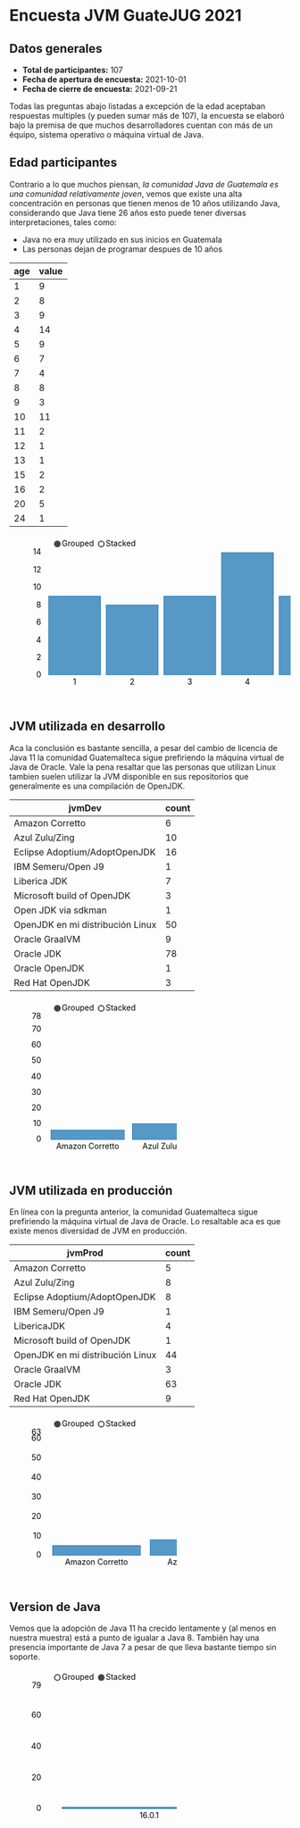 # Encuesta JVM GuateJUG 2021

<script src="https://d3js.org/d3.v7.min.js"></script>
<script src="https://cdnjs.cloudflare.com/ajax/libs/nvd3/1.8.6/nv.d3.min.js" integrity="sha512-ldXL88WIgBA+vAsJu2PepKp3VUvwuyqmXKEbcf8rKeAI56K8GZMb2jfKSm1a36m5AfUzyDp3TIY0iVKY8ciqSg==" crossorigin="anonymous" referrerpolicy="no-referrer"></script>
<link rel="stylesheet" href="https://cdnjs.cloudflare.com/ajax/libs/nvd3/1.8.6/nv.d3.css" integrity="sha512-sE0lXJVucHTljwWwIjHMf0dUV5EQ+S3FjCsTqWRhXieDW5oJ1ng0bGjLGer6xYF3yRISIptJ5ds64xFG9KSLJg==" crossorigin="anonymous" referrerpolicy="no-referrer" />
<link href="https://cdn.jsdelivr.net/npm/bootstrap@5.1.1/dist/css/bootstrap.min.css" rel="stylesheet" integrity="sha384-F3w7mX95PdgyTmZZMECAngseQB83DfGTowi0iMjiWaeVhAn4FJkqJByhZMI3AhiU" crossorigin="anonymous">
<link href="./mystyle.css" rel="stylesheet">
<script src="https://cdn.jsdelivr.net/npm/bootstrap@5.1.1/dist/js/bootstrap.bundle.min.js" integrity="sha384-/bQdsTh/da6pkI1MST/rWKFNjaCP5gBSY4sEBT38Q/9RBh9AH40zEOg7Hlq2THRZ" crossorigin="anonymous"></script>

## Datos generales

* **Total de participantes:** 107
* **Fecha de apertura de encuesta:** 2021-10-01
* **Fecha de cierre de encuesta:** 2021-09-21

Todas las preguntas abajo listadas a excepción de la edad aceptaban respuestas multiples (y pueden sumar más de 107), la encuesta se elaboró bajo la premisa de que muchos desarrolladores cuentan con más de un équipo, sistema operativo o máquina virtual de Java.

## Edad participantes

Contrario a lo que muchos piensan, *la comunidad Java de Guatemala es una comunidad relativamente joven*, vemos que existe una alta concentración en personas que tienen menos de 10 años utilizando Java, considerando que Java tiene 26 años esto puede tener diversas interpretaciones, tales como:

* Java no era muy utilizado en sus inicios en Guatemala
* Las personas dejan de programar despues de 10 años

|age|value|
|---|---|
|1|9|
|2|8|
|3|9|
|4|14|
|5|9|
|6|7|
|7|4|
|8|8|
|9|3|
|10|11|
|11|2|
|12|1|
|13|1|
|15|2|
|16|2|
|20|5|
|24|1|

<div class="container myhgroup">
  <div class="row">
    <div class="col">
        <svg height="300" width="100%" class="nvd3-svg"><g class="nvd3 nv-wrap nv-multiBarWithLegend" transform="translate(60,30)"><g><g class="nv-x nv-axis nvd3-svg" transform="translate(0,220)"><g class="nvd3 nv-wrap nv-axis"><g><g class="tick" style="opacity: 1;" transform="translate(56.801170349121094,0)"><line y2="-220" style="opacity: 1;" x2="0"></line><text dy=".71em" style="text-anchor: middle; opacity: 1;" y="7" transform="translate(0,0)" x="0">1</text></g><g class="tick" style="opacity: 1;" transform="translate(160.07601928710938,0)"><line y2="-220" style="opacity: 1;" x2="0"></line><text dy=".71em" style="text-anchor: middle; opacity: 1;" y="7" transform="translate(0,0)" x="0">2</text></g><g class="tick" style="opacity: 1;" transform="translate(263.35089111328125,0)"><line y2="-220" style="opacity: 1;" x2="0"></line><text dy=".71em" style="text-anchor: middle; opacity: 1;" y="7" transform="translate(0,0)" x="0">3</text></g><g class="tick" style="opacity: 1;" transform="translate(366.625732421875,0)"><line y2="-220" style="opacity: 1;" x2="0"></line><text dy=".71em" style="text-anchor: middle; opacity: 1;" y="7" transform="translate(0,0)" x="0">4</text></g><g class="tick" style="opacity: 1;" transform="translate(469.90057373046875,0)"><line y2="-220" style="opacity: 1;" x2="0"></line><text dy=".71em" style="text-anchor: middle; opacity: 1;" y="7" transform="translate(0,0)" x="0">5</text></g><g class="tick" style="opacity: 1;" transform="translate(573.1754150390625,0)"><line y2="-220" style="opacity: 1;" x2="0"></line><text dy=".71em" style="text-anchor: middle; opacity: 1;" y="7" transform="translate(0,0)" x="0">6</text></g><g class="tick" style="opacity: 1;" transform="translate(676.4503173828125,0)"><line y2="-220" style="opacity: 1;" x2="0"></line><text dy=".71em" style="text-anchor: middle; opacity: 1;" y="7" transform="translate(0,0)" x="0">7</text></g><g class="tick" style="opacity: 1;" transform="translate(779.7251586914062,0)"><line y2="-220" style="opacity: 1;" x2="0"></line><text dy=".71em" style="text-anchor: middle; opacity: 1;" y="7" transform="translate(0,0)" x="0">8</text></g><g class="tick" style="opacity: 1;" transform="translate(883,0)"><line y2="-220" style="opacity: 1;" x2="0"></line><text dy=".71em" style="text-anchor: middle; opacity: 1;" y="7" transform="translate(0,0)" x="0">9</text></g><g class="tick" style="opacity: 1;" transform="translate(986.2748413085938,0)"><line y2="-220" style="opacity: 1;" x2="0"></line><text dy=".71em" style="text-anchor: middle; opacity: 1;" y="7" transform="translate(0,0)" x="0">10</text></g><g class="tick" style="opacity: 1;" transform="translate(1089.5496826171875,0)"><line y2="-220" style="opacity: 1;" x2="0"></line><text dy=".71em" style="text-anchor: middle; opacity: 1;" y="7" transform="translate(0,0)" x="0">11</text></g><g class="tick" style="opacity: 1;" transform="translate(1192.8245849609375,0)"><line y2="-220" style="opacity: 1;" x2="0"></line><text dy=".71em" style="text-anchor: middle; opacity: 1;" y="7" transform="translate(0,0)" x="0">12</text></g><g class="tick" style="opacity: 1;" transform="translate(1296.099365234375,0)"><line y2="-220" style="opacity: 1;" x2="0"></line><text dy=".71em" style="text-anchor: middle; opacity: 1;" y="7" transform="translate(0,0)" x="0">13</text></g><g class="tick" style="opacity: 1;" transform="translate(1399.374267578125,0)"><line y2="-220" style="opacity: 1;" x2="0"></line><text dy=".71em" style="text-anchor: middle; opacity: 1;" y="7" transform="translate(0,0)" x="0">15</text></g><g class="tick" style="opacity: 1;" transform="translate(1502.649169921875,0)"><line y2="-220" style="opacity: 1;" x2="0"></line><text dy=".71em" style="text-anchor: middle; opacity: 1;" y="7" transform="translate(0,0)" x="0">16</text></g><g class="tick" style="opacity: 1;" transform="translate(1605.9239501953125,0)"><line y2="-220" style="opacity: 1;" x2="0"></line><text dy=".71em" style="text-anchor: middle; opacity: 1;" y="7" transform="translate(0,0)" x="0">20</text></g><g class="tick" style="opacity: 1;" transform="translate(1709.1988525390625,0)"><line y2="-220" style="opacity: 1;" x2="0"></line><text dy=".71em" style="text-anchor: middle; opacity: 1;" y="7" transform="translate(0,0)" x="0">24</text></g><path class="domain" d="M0,0V0H1766V0"></path><text class="nv-axislabel" text-anchor="middle" y="36" x="883.0000000000001" style="opacity: 1;"></text></g></g></g><g class="nv-y nv-axis nvd3-svg"><g class="nvd3 nv-wrap nv-axis"><g><g class="tick zero" style="opacity: 1;" transform="translate(0,220)"><line x2="1766" y2="0"></line><text dy=".32em" style="text-anchor: end;" x="-3" opacity="0" y="0">0</text></g><g class="tick" style="opacity: 1;" transform="translate(0,188.57142639160156)"><line x2="1766" y2="0"></line><text dy=".32em" style="text-anchor: end;" x="-3" opacity="1" y="0">2</text></g><g class="tick" style="opacity: 1;" transform="translate(0,157.14285278320312)"><line x2="1766" y2="0"></line><text dy=".32em" style="text-anchor: end;" x="-3" opacity="1" y="0">4</text></g><g class="tick" style="opacity: 1;" transform="translate(0,125.71428680419922)"><line x2="1766" y2="0"></line><text dy=".32em" style="text-anchor: end;" x="-3" opacity="1" y="0">6</text></g><g class="tick" style="opacity: 1;" transform="translate(0,94.28571319580078)"><line x2="1766" y2="0"></line><text dy=".32em" style="text-anchor: end;" x="-3" opacity="1" y="0">8</text></g><g class="tick" style="opacity: 1;" transform="translate(0,62.85714340209961)"><line x2="1766" y2="0"></line><text dy=".32em" style="text-anchor: end;" x="-3" opacity="1" y="0">10</text></g><g class="tick" style="opacity: 1;" transform="translate(0,31.428571701049805)"><line x2="1766" y2="0"></line><text dy=".32em" style="text-anchor: end;" x="-3" opacity="1" y="0">12</text></g><g class="tick" style="opacity: 1;" transform="translate(0,0)" opacity="0"><line x2="1766" y2="0"></line><text dy=".32em" style="text-anchor: end;" x="-3" opacity="0" y="0">14</text></g><path class="domain" d="M0,0H0V220H0"></path><text class="nv-axislabel" style="text-anchor: middle;" transform="rotate(-90)" y="-100" x="-110"></text></g><g class="nv-axisMaxMin nv-axisMaxMin-y nv-axisMin-y" transform="translate(0,220)"><text style="opacity: 1;" dy=".32em" y="0" x="-3" text-anchor="end">0</text></g><g class="nv-axisMaxMin nv-axisMaxMin-y nv-axisMax-y" transform="translate(0,0)"><text style="opacity: 1;" dy=".32em" y="0" x="-3" text-anchor="end">14</text></g></g></g><g class="nv-barsWrap nvd3-svg"><g class="nvd3 nv-wrap nv-multibar" transform="translate(0,0)"><defs><clipPath id="nv-edge-clip-9226"><rect width="1766" height="220"></rect></clipPath></defs><g clip-path="url(#nv-edge-clip-9226)"><g class="nv-groups"><g style="stroke-opacity: 1; fill-opacity: 0.75; fill: rgb(31, 119, 180); stroke: rgb(31, 119, 180);" class="nv-group nv-series-0"><rect class="nv-bar positive" x="0" y="78.57142857142856" height="141.42857142857144" width="92.94736842105264" transform="translate(10.327485380116961,0)" style="fill: rgb(31, 119, 180); stroke: rgb(31, 119, 180);"></rect><rect class="nv-bar positive" x="0" y="94.28571428571429" height="125.71428571428571" width="92.94736842105264" transform="translate(113.60233918128657,0)" style="fill: rgb(31, 119, 180); stroke: rgb(31, 119, 180);"></rect><rect class="nv-bar positive" x="0" y="78.57142857142856" height="141.42857142857144" width="92.94736842105264" transform="translate(216.87719298245617,0)" style="fill: rgb(31, 119, 180); stroke: rgb(31, 119, 180);"></rect><rect class="nv-bar positive" x="0" y="0" height="220" width="92.94736842105264" transform="translate(320.1520467836258,0)" style="fill: rgb(31, 119, 180); stroke: rgb(31, 119, 180);"></rect><rect class="nv-bar positive" x="0" y="78.57142857142856" height="141.42857142857144" width="92.94736842105264" transform="translate(423.42690058479536,0)" style="fill: rgb(31, 119, 180); stroke: rgb(31, 119, 180);"></rect><rect class="nv-bar positive" x="0" y="110" height="110" width="92.94736842105264" transform="translate(526.7017543859649,0)" style="fill: rgb(31, 119, 180); stroke: rgb(31, 119, 180);"></rect><rect class="nv-bar positive" x="0" y="157.14285714285714" height="62.85714285714286" width="92.94736842105264" transform="translate(629.9766081871346,0)" style="fill: rgb(31, 119, 180); stroke: rgb(31, 119, 180);"></rect><rect class="nv-bar positive" x="0" y="94.28571428571429" height="125.71428571428571" width="92.94736842105264" transform="translate(733.2514619883042,0)" style="fill: rgb(31, 119, 180); stroke: rgb(31, 119, 180);"></rect><rect class="nv-bar positive" x="0" y="172.85714285714286" height="47.14285714285714" width="92.94736842105264" transform="translate(836.5263157894738,0)" style="fill: rgb(31, 119, 180); stroke: rgb(31, 119, 180);"></rect><rect class="nv-bar positive" x="0" y="47.142857142857146" height="172.85714285714286" width="92.94736842105264" transform="translate(939.8011695906433,0)" style="fill: rgb(31, 119, 180); stroke: rgb(31, 119, 180);"></rect><rect class="nv-bar positive" x="0" y="188.57142857142858" height="31.428571428571416" width="92.94736842105264" transform="translate(1043.076023391813,0)" style="fill: rgb(31, 119, 180); stroke: rgb(31, 119, 180);"></rect><rect class="nv-bar positive" x="0" y="204.2857142857143" height="15.714285714285694" width="92.94736842105264" transform="translate(1146.3508771929826,0)" style="fill: rgb(31, 119, 180); stroke: rgb(31, 119, 180);"></rect><rect class="nv-bar positive" x="0" y="204.2857142857143" height="15.714285714285694" width="92.94736842105264" transform="translate(1249.6257309941523,0)" style="fill: rgb(31, 119, 180); stroke: rgb(31, 119, 180);"></rect><rect class="nv-bar positive" x="0" y="188.57142857142858" height="31.428571428571416" width="92.94736842105264" transform="translate(1352.9005847953217,0)" style="fill: rgb(31, 119, 180); stroke: rgb(31, 119, 180);"></rect><rect class="nv-bar positive" x="0" y="188.57142857142858" height="31.428571428571416" width="92.94736842105264" transform="translate(1456.1754385964914,0)" style="fill: rgb(31, 119, 180); stroke: rgb(31, 119, 180);"></rect><rect class="nv-bar positive" x="0" y="141.42857142857142" height="78.57142857142858" width="92.94736842105264" transform="translate(1559.4502923976609,0)" style="fill: rgb(31, 119, 180); stroke: rgb(31, 119, 180);"></rect><rect class="nv-bar positive" x="0" y="204.2857142857143" height="15.714285714285694" width="92.94736842105264" transform="translate(1662.7251461988305,0)" style="fill: rgb(31, 119, 180); stroke: rgb(31, 119, 180);"></rect></g></g></g></g></g><g class="nv-legendWrap nvd3-svg" transform="translate(180,-30)"><g class="nvd3 nv-legend" transform="translate(0,5)"><g transform="translate(1525.3333339691162,5)"><g class="nv-series" transform="translate(0,5)"><circle style="stroke-width: 2px; fill: rgb(31, 119, 180); fill-opacity: 1; stroke: rgb(31, 119, 180);" class="nv-legend-symbol" r="5"></circle><text text-anchor="start" class="nv-legend-text" dy=".32em" dx="8" fill="#000">value</text></g></g></g></g><g class="nv-controlsWrap nvd3-svg" transform="translate(0,-30)"><g class="nvd3 nv-legend" transform="translate(0,5)"><g transform="translate(26,5)"><g class="nv-series" transform="translate(0,5)"><circle style="stroke-width: 2px; fill: rgb(68, 68, 68); fill-opacity: 1; stroke: rgb(68, 68, 68);" class="nv-legend-symbol" r="5"></circle><text text-anchor="start" class="nv-legend-text" dy=".32em" dx="8" fill="#000">Grouped</text></g><g class="nv-series" transform="translate(78.66666793823242,5)"><circle style="stroke-width: 2px; fill: rgb(68, 68, 68); fill-opacity: 0; stroke: rgb(68, 68, 68);" class="nv-legend-symbol" r="5"></circle><text text-anchor="start" class="nv-legend-text" dy=".32em" dx="8" fill="#000">Stacked</text></g></g></g></g><g class="nv-interactive"></g></g></g></svg>
    </div>
  </div>
</div>

## JVM utilizada en desarrollo

Aca la conclusión es bastante sencilla, a pesar del cambio de licencia de Java 11 la comunidad Guatemalteca sigue prefiriendo la máquina virtual de Java de Oracle. Vale la pena resaltar que las personas que utilizan Linux tambien suelen utilizar la JVM disponible en sus repositorios que generalmente es una compilación de OpenJDK.

|jvmDev|count|
|---|---|
|Amazon Corretto|6|
|Azul Zulu/Zing|10|
|Eclipse Adoptium/AdoptOpenJDK|16|
|IBM Semeru/Open J9|1|
|Liberica JDK|7|
|Microsoft build of OpenJDK|3|
|Open JDK via sdkman|1|
|OpenJDK en mi distribución Linux|50|
|Oracle GraalVM|9|
|Oracle JDK|78|
|Oracle OpenJDK|1|
|Red Hat OpenJDK|3|

<div class="container">
  <div class="row">
    <div class="col">
        <svg height="300" class="nvd3-svg"><g class="nvd3 nv-wrap nv-multiBarWithLegend" transform="translate(60,30)"><g><g class="nv-x nv-axis nvd3-svg" transform="translate(0,220)"><g class="nvd3 nv-wrap nv-axis"><g><g class="tick zero" style="opacity: 1;" transform="translate(80.27272727272727,0)"><line y2="-220" style="opacity: 1;" x2="0"></line><text dy=".71em" style="text-anchor: middle; opacity: 1;" y="7" transform="translate(0,0)" x="0">Amazon Corretto</text></g><g class="tick zero" style="opacity: 1;" transform="translate(226.22314049586777,0)"><line y2="-220" style="opacity: 1;" x2="0"></line><text dy=".71em" style="text-anchor: middle; opacity: 1;" y="7" transform="translate(0,0)" x="0">Azul Zulu/Zing</text></g><g class="tick zero" style="opacity: 1;" transform="translate(372.1735537190082,0)"><line y2="-220" style="opacity: 1;" x2="0"></line><text dy=".71em" style="text-anchor: middle; opacity: 1;" y="7" transform="translate(0,0)" x="0">Eclipse Adoptium/AdoptOpenJDK</text></g><g class="tick zero" style="opacity: 1;" transform="translate(518.1239669421487,0)"><line y2="-220" style="opacity: 1;" x2="0"></line><text dy=".71em" style="text-anchor: middle; opacity: 1;" y="7" transform="translate(0,0)" x="0">IBM Semeru/Open J9</text></g><g class="tick zero" style="opacity: 1;" transform="translate(664.0743801652892,0)"><line y2="-220" style="opacity: 1;" x2="0"></line><text dy=".71em" style="text-anchor: middle; opacity: 1;" y="7" transform="translate(0,0)" x="0">Liberica JDK</text></g><g class="tick zero" style="opacity: 1;" transform="translate(810.0247933884297,0)"><line y2="-220" style="opacity: 1;" x2="0"></line><text dy=".71em" style="text-anchor: middle; opacity: 1;" y="7" transform="translate(0,0)" x="0">Microsoft build of OpenJDK</text></g><g class="tick zero" style="opacity: 1;" transform="translate(955.9752066115702,0)"><line y2="-220" style="opacity: 1;" x2="0"></line><text dy=".71em" style="text-anchor: middle; opacity: 1;" y="7" transform="translate(0,0)" x="0">Open JDK via sdkman</text></g><g class="tick zero" style="opacity: 1;" transform="translate(1101.9256198347107,0)"><line y2="-220" style="opacity: 1;" x2="0"></line><text dy=".71em" style="text-anchor: middle; opacity: 1;" y="7" transform="translate(0,0)" x="0">OpenJDK en mi distribución Linux</text></g><g class="tick zero" style="opacity: 1;" transform="translate(1247.8760330578511,0)"><line y2="-220" style="opacity: 1;" x2="0"></line><text dy=".71em" style="text-anchor: middle; opacity: 1;" y="7" transform="translate(0,0)" x="0">Oracle GraalVM</text></g><g class="tick zero" style="opacity: 1;" transform="translate(1393.8264462809916,0)"><line y2="-220" style="opacity: 1;" x2="0"></line><text dy=".71em" style="text-anchor: middle; opacity: 1;" y="7" transform="translate(0,0)" x="0">Oracle JDK</text></g><g class="tick zero" style="opacity: 1;" transform="translate(1539.776859504132,0)"><line y2="-220" style="opacity: 1;" x2="0"></line><text dy=".71em" style="text-anchor: middle; opacity: 1;" y="7" transform="translate(0,0)" x="0">Oracle OpenJDK</text></g><g class="tick zero" style="opacity: 1;" transform="translate(1685.7272727272725,0)"><line y2="-220" style="opacity: 1;" x2="0"></line><text dy=".71em" style="text-anchor: middle; opacity: 1;" y="7" transform="translate(0,0)" x="0">Red Hat OpenJDK</text></g><path class="domain" d="M0,0V0H1766V0"></path><text class="nv-axislabel" text-anchor="middle" y="36" x="882.9999999999999" style="opacity: 1;"></text></g></g></g><g class="nv-y nv-axis nvd3-svg"><g class="nvd3 nv-wrap nv-axis"><g><g class="tick zero" style="opacity: 1;" transform="translate(0,220)"><line x2="1766" y2="0"></line><text dy=".32em" style="text-anchor: end;" x="-3" opacity="0" y="0">0</text></g><g class="tick" style="opacity: 1;" transform="translate(0,191.7948717948718)"><line x2="1766" y2="0"></line><text dy=".32em" style="text-anchor: end;" x="-3" opacity="1" y="0">10</text></g><g class="tick" style="opacity: 1;" transform="translate(0,163.5897435897436)"><line x2="1766" y2="0"></line><text dy=".32em" style="text-anchor: end;" x="-3" opacity="1" y="0">20</text></g><g class="tick" style="opacity: 1;" transform="translate(0,135.3846153846154)"><line x2="1766" y2="0"></line><text dy=".32em" style="text-anchor: end;" x="-3" opacity="1" y="0">30</text></g><g class="tick" style="opacity: 1;" transform="translate(0,107.17948717948718)"><line x2="1766" y2="0"></line><text dy=".32em" style="text-anchor: end;" x="-3" opacity="1" y="0">40</text></g><g class="tick" style="opacity: 1;" transform="translate(0,78.97435897435896)"><line x2="1766" y2="0"></line><text dy=".32em" style="text-anchor: end;" x="-3" opacity="1" y="0">50</text></g><g class="tick" style="opacity: 1;" transform="translate(0,50.76923076923076)"><line x2="1766" y2="0"></line><text dy=".32em" style="text-anchor: end;" x="-3" opacity="1" y="0">60</text></g><g class="tick" style="opacity: 1;" transform="translate(0,22.56410256410256)"><line x2="1766" y2="0"></line><text dy=".32em" style="text-anchor: end;" x="-3" opacity="1" y="0">70</text></g><path class="domain" d="M0,0H0V220H0"></path><text class="nv-axislabel" style="text-anchor: middle;" transform="rotate(-90)" y="-100" x="-110"></text></g><g class="nv-axisMaxMin nv-axisMaxMin-y nv-axisMin-y" transform="translate(0,220)"><text style="opacity: 1;" dy=".32em" y="0" x="-3" text-anchor="end">0</text></g><g class="nv-axisMaxMin nv-axisMaxMin-y nv-axisMax-y" transform="translate(0,0)"><text style="opacity: 1;" dy=".32em" y="0" x="-3" text-anchor="end">78</text></g></g></g><g class="nv-barsWrap nvd3-svg"><g class="nvd3 nv-wrap nv-multibar" transform="translate(0,0)"><defs><clipPath id="nv-edge-clip-1865"><rect width="1766" height="220"></rect></clipPath></defs><g clip-path="url(#nv-edge-clip-5772)"><g class="nv-groups"><g style="stroke-opacity: 1; fill-opacity: 0.75; fill: rgb(31, 119, 180); stroke: rgb(31, 119, 180);" class="nv-group nv-series-0"><rect class="nv-bar positive" x="0" y="203.0769230769231" height="16.923076923076906" width="131.35537190082644" transform="translate(14.59504132231405,0)" style="fill: rgb(31, 119, 180); stroke: rgb(31, 119, 180);"></rect><rect class="nv-bar positive" x="0" y="191.7948717948718" height="28.205128205128204" width="131.35537190082644" transform="translate(160.54545454545453,0)" style="fill: rgb(31, 119, 180); stroke: rgb(31, 119, 180);"></rect><rect class="nv-bar positive" x="0" y="174.8717948717949" height="45.12820512820511" width="131.35537190082644" transform="translate(306.495867768595,0)" style="fill: rgb(31, 119, 180); stroke: rgb(31, 119, 180);"></rect><rect class="nv-bar positive" x="0" y="217.17948717948718" height="2.8205128205128176" width="131.35537190082644" transform="translate(452.44628099173553,0)" style="fill: rgb(31, 119, 180); stroke: rgb(31, 119, 180);"></rect><rect class="nv-bar positive" x="0" y="200.25641025641025" height="19.74358974358975" width="131.35537190082644" transform="translate(598.396694214876,0)" style="fill: rgb(31, 119, 180); stroke: rgb(31, 119, 180);"></rect><rect class="nv-bar positive" x="0" y="211.53846153846155" height="8.461538461538453" width="131.35537190082644" transform="translate(744.3471074380165,0)" style="fill: rgb(31, 119, 180); stroke: rgb(31, 119, 180);"></rect><rect class="nv-bar positive" x="0" y="217.17948717948718" height="2.8205128205128176" width="131.35537190082644" transform="translate(890.297520661157,0)" style="fill: rgb(31, 119, 180); stroke: rgb(31, 119, 180);"></rect><rect class="nv-bar positive" x="0" y="78.97435897435896" height="141.02564102564105" width="131.35537190082644" transform="translate(1036.2479338842975,0)" style="fill: rgb(31, 119, 180); stroke: rgb(31, 119, 180);"></rect><rect class="nv-bar positive" x="0" y="194.6153846153846" height="25.384615384615387" width="131.35537190082644" transform="translate(1182.198347107438,0)" style="fill: rgb(31, 119, 180); stroke: rgb(31, 119, 180);"></rect><rect class="nv-bar positive" x="0" y="0" height="220" width="131.35537190082644" transform="translate(1328.1487603305784,0)" style="fill: rgb(31, 119, 180); stroke: rgb(31, 119, 180);"></rect><rect class="nv-bar positive" x="0" y="217.17948717948718" height="2.8205128205128176" width="131.35537190082644" transform="translate(1474.0991735537189,0)" style="fill: rgb(31, 119, 180); stroke: rgb(31, 119, 180);"></rect><rect class="nv-bar positive" x="0" y="211.53846153846155" height="8.461538461538453" width="131.35537190082644" transform="translate(1620.0495867768593,0)" style="fill: rgb(31, 119, 180); stroke: rgb(31, 119, 180);"></rect></g></g></g></g></g><g class="nv-legendWrap nvd3-svg" transform="translate(180,-30)"><g class="nvd3 nv-legend" transform="translate(0,5)"><g transform="translate(1524.6666660308838,5)"><g class="nv-series" transform="translate(0,5)"><circle style="stroke-width: 2px; fill: rgb(31, 119, 180); fill-opacity: 1; stroke: rgb(31, 119, 180);" class="nv-legend-symbol" r="5"></circle><text text-anchor="start" class="nv-legend-text" dy=".32em" dx="8" fill="#000">count</text></g></g></g></g><g class="nv-controlsWrap nvd3-svg" transform="translate(0,-30)"><g class="nvd3 nv-legend" transform="translate(0,5)"><g transform="translate(26,5)"><g class="nv-series" transform="translate(0,5)"><circle style="stroke-width: 2px; fill: rgb(68, 68, 68); fill-opacity: 1; stroke: rgb(68, 68, 68);" class="nv-legend-symbol" r="5"></circle><text text-anchor="start" class="nv-legend-text" dy=".32em" dx="8" fill="#000">Grouped</text></g><g class="nv-series" transform="translate(78.66666793823242,5)"><circle style="stroke-width: 2px; fill: rgb(68, 68, 68); fill-opacity: 0; stroke: rgb(68, 68, 68);" class="nv-legend-symbol" r="5"></circle><text text-anchor="start" class="nv-legend-text" dy=".32em" dx="8" fill="#000">Stacked</text></g></g></g></g><g class="nv-interactive"></g></g></g></svg>
    </div>
  </div>
</div>

## JVM utilizada en producción

En línea con la pregunta anterior, la comunidad Guatemalteca sigue prefiriendo la máquina virtual de Java de Oracle. Lo resaltable aca es que existe menos diversidad de JVM en producción.

|jvmProd|count|
|---|---|
|Amazon Corretto|5|
|Azul Zulu/Zing|8|
|Eclipse Adoptium/AdoptOpenJDK|8|
|IBM Semeru/Open J9|1|
|LibericaJDK|4|
|Microsoft build of OpenJDK|1|
|OpenJDK en mi distribución Linux|44|
|Oracle GraalVM|3|
|Oracle JDK|63|
|Red Hat OpenJDK|9|

<div class="container">
  <div class="row">
    <div class="col">
        <svg height="300" class="nvd3-svg"><g class="nvd3 nv-wrap nv-multiBarWithLegend" transform="translate(60,30)"><g><g class="nv-x nv-axis nvd3-svg" transform="translate(0,220)"><g class="nvd3 nv-wrap nv-axis"><g><g class="tick zero" style="opacity: 1;" transform="translate(96.16831683168317,0)"><line y2="-220" style="opacity: 1;" x2="0"></line><text dy=".71em" style="text-anchor: middle; opacity: 1;" y="7" transform="translate(0,0)" x="0">Amazon Corretto</text></g><g class="tick zero" style="opacity: 1;" transform="translate(271.01980198019805,0)"><line y2="-220" style="opacity: 1;" x2="0"></line><text dy=".71em" style="text-anchor: middle; opacity: 1;" y="7" transform="translate(0,0)" x="0">Azul Zulu/Zing</text></g><g class="tick zero" style="opacity: 1;" transform="translate(445.8712871287129,0)"><line y2="-220" style="opacity: 1;" x2="0"></line><text dy=".71em" style="text-anchor: middle; opacity: 1;" y="7" transform="translate(0,0)" x="0">Eclipse Adoptium/AdoptOpenJDK</text></g><g class="tick zero" style="opacity: 1;" transform="translate(620.7227722772278,0)"><line y2="-220" style="opacity: 1;" x2="0"></line><text dy=".71em" style="text-anchor: middle; opacity: 1;" y="7" transform="translate(0,0)" x="0">IBM Semeru/Open J9</text></g><g class="tick zero" style="opacity: 1;" transform="translate(795.5742574257426,0)"><line y2="-220" style="opacity: 1;" x2="0"></line><text dy=".71em" style="text-anchor: middle; opacity: 1;" y="7" transform="translate(0,0)" x="0">LibericaJDK</text></g><g class="tick zero" style="opacity: 1;" transform="translate(970.4257425742575,0)"><line y2="-220" style="opacity: 1;" x2="0"></line><text dy=".71em" style="text-anchor: middle; opacity: 1;" y="7" transform="translate(0,0)" x="0">Microsoft build of OpenJDK</text></g><g class="tick zero" style="opacity: 1;" transform="translate(1145.2772277227723,0)"><line y2="-220" style="opacity: 1;" x2="0"></line><text dy=".71em" style="text-anchor: middle; opacity: 1;" y="7" transform="translate(0,0)" x="0">OpenJDK en mi distribución Linux</text></g><g class="tick zero" style="opacity: 1;" transform="translate(1320.128712871287,0)"><line y2="-220" style="opacity: 1;" x2="0"></line><text dy=".71em" style="text-anchor: middle; opacity: 1;" y="7" transform="translate(0,0)" x="0">Oracle GraalVM</text></g><g class="tick zero" style="opacity: 1;" transform="translate(1494.980198019802,0)"><line y2="-220" style="opacity: 1;" x2="0"></line><text dy=".71em" style="text-anchor: middle; opacity: 1;" y="7" transform="translate(0,0)" x="0">Oracle JDK</text></g><g class="tick zero" style="opacity: 1;" transform="translate(1669.8316831683169,0)"><line y2="-220" style="opacity: 1;" x2="0"></line><text dy=".71em" style="text-anchor: middle; opacity: 1;" y="7" transform="translate(0,0)" x="0">Red Hat OpenJDK</text></g><path class="domain" d="M0,0V0H1766V0"></path><text class="nv-axislabel" text-anchor="middle" y="36" x="883.0000000000001" style="opacity: 1;"></text></g></g></g><g class="nv-y nv-axis nvd3-svg"><g class="nvd3 nv-wrap nv-axis"><g><g class="tick zero" style="opacity: 1;" transform="translate(0,220)"><line x2="1766" y2="0"></line><text dy=".32em" style="text-anchor: end;" x="-3" opacity="0" y="0">0</text></g><g class="tick" style="opacity: 1;" transform="translate(0,185.0793650793651)"><line x2="1766" y2="0"></line><text dy=".32em" style="text-anchor: end;" x="-3" opacity="1" y="0">10</text></g><g class="tick" style="opacity: 1;" transform="translate(0,150.15873015873015)"><line x2="1766" y2="0"></line><text dy=".32em" style="text-anchor: end;" x="-3" opacity="1" y="0">20</text></g><g class="tick" style="opacity: 1;" transform="translate(0,115.23809523809524)"><line x2="1766" y2="0"></line><text dy=".32em" style="text-anchor: end;" x="-3" opacity="1" y="0">30</text></g><g class="tick" style="opacity: 1;" transform="translate(0,80.31746031746033)"><line x2="1766" y2="0"></line><text dy=".32em" style="text-anchor: end;" x="-3" opacity="1" y="0">40</text></g><g class="tick" style="opacity: 1;" transform="translate(0,45.396825396825406)"><line x2="1766" y2="0"></line><text dy=".32em" style="text-anchor: end;" x="-3" opacity="1" y="0">50</text></g><g class="tick" style="opacity: 1;" transform="translate(0,10.476190476190489)"><line x2="1766" y2="0"></line><text dy=".32em" style="text-anchor: end;" x="-3" opacity="1" y="0">60</text></g><path class="domain" d="M0,0H0V220H0"></path><text class="nv-axislabel" style="text-anchor: middle;" transform="rotate(-90)" y="-100" x="-110"></text></g><g class="nv-axisMaxMin nv-axisMaxMin-y nv-axisMin-y" transform="translate(0,220)"><text style="opacity: 1;" dy=".32em" y="0" x="-3" text-anchor="end">0</text></g><g class="nv-axisMaxMin nv-axisMaxMin-y nv-axisMax-y" transform="translate(0,0)"><text style="opacity: 1;" dy=".32em" y="0" x="-3" text-anchor="end">63</text></g></g></g><g class="nv-barsWrap nvd3-svg"><g class="nvd3 nv-wrap nv-multibar" transform="translate(0,0)"><defs><clipPath id="nv-edge-clip-2665"><rect width="1766" height="220"></rect></clipPath></defs><g clip-path="url(#nv-edge-clip-5782)"><g class="nv-groups"><g style="stroke-opacity: 1; fill-opacity: 0.75; fill: rgb(31, 119, 180); stroke: rgb(31, 119, 180);" class="nv-group nv-series-0"><rect class="nv-bar positive" x="0" y="202.53968253968256" height="17.46031746031744" width="157.36633663366337" transform="translate(17.485148514851485,0)" style="fill: rgb(31, 119, 180); stroke: rgb(31, 119, 180);"></rect><rect class="nv-bar positive" x="0" y="192.06349206349208" height="27.936507936507923" width="157.36633663366337" transform="translate(192.33663366336634,0)" style="fill: rgb(31, 119, 180); stroke: rgb(31, 119, 180);"></rect><rect class="nv-bar positive" x="0" y="192.06349206349208" height="27.936507936507923" width="157.36633663366337" transform="translate(367.18811881188117,0)" style="fill: rgb(31, 119, 180); stroke: rgb(31, 119, 180);"></rect><rect class="nv-bar positive" x="0" y="216.5079365079365" height="3.492063492063494" width="157.36633663366337" transform="translate(542.0396039603961,0)" style="fill: rgb(31, 119, 180); stroke: rgb(31, 119, 180);"></rect><rect class="nv-bar positive" x="0" y="206.03174603174602" height="13.968253968253975" width="157.36633663366337" transform="translate(716.8910891089109,0)" style="fill: rgb(31, 119, 180); stroke: rgb(31, 119, 180);"></rect><rect class="nv-bar positive" x="0" y="216.5079365079365" height="3.492063492063494" width="157.36633663366337" transform="translate(891.7425742574258,0)" style="fill: rgb(31, 119, 180); stroke: rgb(31, 119, 180);"></rect><rect class="nv-bar positive" x="0" y="66.34920634920636" height="153.65079365079364" width="157.36633663366337" transform="translate(1066.5940594059407,0)" style="fill: rgb(31, 119, 180); stroke: rgb(31, 119, 180);"></rect><rect class="nv-bar positive" x="0" y="209.52380952380952" height="10.476190476190482" width="157.36633663366337" transform="translate(1241.4455445544554,0)" style="fill: rgb(31, 119, 180); stroke: rgb(31, 119, 180);"></rect><rect class="nv-bar positive" x="0" y="0" height="220" width="157.36633663366337" transform="translate(1416.2970297029703,0)" style="fill: rgb(31, 119, 180); stroke: rgb(31, 119, 180);"></rect><rect class="nv-bar positive" x="0" y="188.57142857142858" height="31.428571428571416" width="157.36633663366337" transform="translate(1591.1485148514853,0)" style="fill: rgb(31, 119, 180); stroke: rgb(31, 119, 180);"></rect></g></g></g></g></g><g class="nv-legendWrap nvd3-svg" transform="translate(180,-30)"><g class="nvd3 nv-legend" transform="translate(0,5)"><g transform="translate(1524.6666660308838,5)"><g class="nv-series" transform="translate(0,5)"><circle style="stroke-width: 2px; fill: rgb(31, 119, 180); fill-opacity: 1; stroke: rgb(31, 119, 180);" class="nv-legend-symbol" r="5"></circle><text text-anchor="start" class="nv-legend-text" dy=".32em" dx="8" fill="#000">count</text></g></g></g></g><g class="nv-controlsWrap nvd3-svg" transform="translate(0,-30)"><g class="nvd3 nv-legend" transform="translate(0,5)"><g transform="translate(26,5)"><g class="nv-series" transform="translate(0,5)"><circle style="stroke-width: 2px; fill: rgb(68, 68, 68); fill-opacity: 1; stroke: rgb(68, 68, 68);" class="nv-legend-symbol" r="5"></circle><text text-anchor="start" class="nv-legend-text" dy=".32em" dx="8" fill="#000">Grouped</text></g><g class="nv-series" transform="translate(78.66666793823242,5)"><circle style="stroke-width: 2px; fill: rgb(68, 68, 68); fill-opacity: 0; stroke: rgb(68, 68, 68);" class="nv-legend-symbol" r="5"></circle><text text-anchor="start" class="nv-legend-text" dy=".32em" dx="8" fill="#000">Stacked</text></g></g></g></g><g class="nv-interactive"></g></g></g></svg>
    </div>
  </div>
</div>

## Version de Java

Vemos que la adopción de Java 11 ha crecido lentamente y (al menos en nuestra muestra) está a punto de igualar a Java 8. También hay una presencia importante de Java 7 a pesar de que lleva bastante tiempo sin soporte.

<div class="container">
  <div class="row">
    <div class="col">
      <svg height="300" class="nvd3-svg"><g class="nvd3 nv-wrap nv-multiBarWithLegend" transform="translate(60,30)"><g><g class="nv-x nv-axis nvd3-svg" transform="translate(0,220)"><g class="nvd3 nv-wrap nv-axis"><g><g class="tick zero" style="opacity: 1;" transform="translate(190.45098039215685,0)"><line y2="-220" style="opacity: 1;" x2="0"></line><text dy=".71em" style="text-anchor: middle; opacity: 1;" y="7" transform="translate(0,0)" x="0">16.0.1</text></g><g class="tick zero" style="opacity: 1;" transform="translate(536.7254901960785,0)"><line y2="-220" style="opacity: 1;" x2="0"></line><text dy=".71em" style="text-anchor: middle; opacity: 1;" y="7" transform="translate(0,0)" x="0">Java 11</text></g><g class="tick zero" style="opacity: 1;" transform="translate(883,0)"><line y2="-220" style="opacity: 1;" x2="0"></line><text dy=".71em" style="text-anchor: middle; opacity: 1;" y="7" transform="translate(0,0)" x="0">Java 17</text></g><g class="tick zero" style="opacity: 1;" transform="translate(1229.2745098039215,0)"><line y2="-220" style="opacity: 1;" x2="0"></line><text dy=".71em" style="text-anchor: middle; opacity: 1;" y="7" transform="translate(0,0)" x="0">Java 7 o anterior</text></g><g class="tick zero" style="opacity: 1;" transform="translate(1575.5490196078429,0)"><line y2="-220" style="opacity: 1;" x2="0"></line><text dy=".71em" style="text-anchor: middle; opacity: 1;" y="7" transform="translate(0,0)" x="0">Java 8</text></g><path class="domain" d="M0,0V0H1766V0"></path><text class="nv-axislabel" text-anchor="middle" y="36" x="882.9999999999999" style="opacity: 1;"></text></g></g></g><g class="nv-y nv-axis nvd3-svg"><g class="nvd3 nv-wrap nv-axis"><g><g class="tick zero" style="opacity: 1;" transform="translate(0,220)"><line x2="1766" y2="0"></line><text dy=".32em" style="text-anchor: end;" x="-3" opacity="0" y="0">0</text></g><g class="tick" style="opacity: 1;" transform="translate(0,164.30379746835442)"><line x2="1766" y2="0"></line><text dy=".32em" style="text-anchor: end;" x="-3" opacity="1" y="0">20</text></g><g class="tick" style="opacity: 1;" transform="translate(0,108.60759493670885)"><line x2="1766" y2="0"></line><text dy=".32em" style="text-anchor: end;" x="-3" opacity="1" y="0">40</text></g><g class="tick" style="opacity: 1;" transform="translate(0,52.91139240506328)"><line x2="1766" y2="0"></line><text dy=".32em" style="text-anchor: end;" x="-3" opacity="1" y="0">60</text></g><path class="domain" d="M0,0H0V220H0"></path><text class="nv-axislabel" style="text-anchor: middle;" transform="rotate(-90)" y="-100" x="-110"></text></g><g class="nv-axisMaxMin nv-axisMaxMin-y nv-axisMin-y" transform="translate(0,220)"><text style="opacity: 1;" dy=".32em" y="0" x="-3" text-anchor="end">0</text></g><g class="nv-axisMaxMin nv-axisMaxMin-y nv-axisMax-y" transform="translate(0,0)"><text style="opacity: 1;" dy=".32em" y="0" x="-3" text-anchor="end">79</text></g></g></g><g class="nv-barsWrap nvd3-svg"><g class="nvd3 nv-wrap nv-multibar" transform="translate(0,0)"><defs><clipPath id="nv-edge-clip-5533"><rect width="1766" height="220"></rect></clipPath></defs><g clip-path="url(#nv-edge-clip-6306)"><g class="nv-groups"><g style="stroke-opacity: 1; fill-opacity: 0.75; fill: rgb(31, 119, 180); stroke: rgb(31, 119, 180);" class="nv-group nv-series-0"><rect class="nv-bar positive" x="0" y="217.21518987341773" height="2.784810126582272" width="311.6470588235294" transform="translate(34.627450980392155,0)" style="fill: rgb(31, 119, 180); stroke: rgb(31, 119, 180);"></rect><rect class="nv-bar positive" x="0" y="64.0506329113924" height="155.9493670886076" width="311.6470588235294" transform="translate(380.9019607843137,0)" style="fill: rgb(31, 119, 180); stroke: rgb(31, 119, 180);"></rect><rect class="nv-bar positive" x="0" y="192.15189873417722" height="27.848101265822777" width="311.6470588235294" transform="translate(727.1764705882352,0)" style="fill: rgb(31, 119, 180); stroke: rgb(31, 119, 180);"></rect><rect class="nv-bar positive" x="0" y="164.30379746835442" height="55.69620253164558" width="311.6470588235294" transform="translate(1073.450980392157,0)" style="fill: rgb(31, 119, 180); stroke: rgb(31, 119, 180);"></rect><rect class="nv-bar positive" x="0" y="0" height="220" width="311.6470588235294" transform="translate(1419.7254901960782,0)" style="fill: rgb(31, 119, 180); stroke: rgb(31, 119, 180);"></rect></g></g></g></g></g><g class="nv-legendWrap nvd3-svg" transform="translate(180,-30)"><g class="nvd3 nv-legend" transform="translate(0,5)"><g transform="translate(1524.6666660308838,5)"><g class="nv-series" transform="translate(0,5)"><circle style="stroke-width: 2px; fill: rgb(31, 119, 180); fill-opacity: 1; stroke: rgb(31, 119, 180);" class="nv-legend-symbol" r="5"></circle><text text-anchor="start" class="nv-legend-text" dy=".32em" dx="8" fill="#000">count</text></g></g></g></g><g class="nv-controlsWrap nvd3-svg" transform="translate(0,-30)"><g class="nvd3 nv-legend" transform="translate(0,5)"><g transform="translate(26,5)"><g class="nv-series" transform="translate(0,5)"><circle style="stroke-width: 2px; fill: rgb(68, 68, 68); fill-opacity: 0; stroke: rgb(68, 68, 68);" class="nv-legend-symbol" r="5"></circle><text text-anchor="start" class="nv-legend-text" dy=".32em" dx="8" fill="#000">Grouped</text></g><g class="nv-series" transform="translate(78.66666793823242,5)"><circle style="stroke-width: 2px; fill: rgb(68, 68, 68); fill-opacity: 1; stroke: rgb(68, 68, 68);" class="nv-legend-symbol" r="5"></circle><text text-anchor="start" class="nv-legend-text" dy=".32em" dx="8" fill="#000">Stacked</text></g></g></g></g><g class="nv-interactive"></g></g></g></svg>
    </div>
  </div>
</div>
